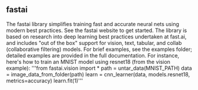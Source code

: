 ## fastai
The fastai library simplifies training fast and accurate neural nets using modern best practices. See the fastai website to get started. The library is based on research into deep learning best practices undertaken at fast.ai, and includes "out of the box" support for vision, text, tabular, and collab (collaborative filtering) models. For brief examples, see the examples folder; detailed examples are provided in the full documentation. For instance, here's how to train an MNIST model using resnet18 (from the vision example):
'''from fastai.vision import *
path = untar_data(MNIST_PATH)
data = image_data_from_folder(path)
learn = cnn_learner(data, models.resnet18, metrics=accuracy)
learn.fit(1)'''
